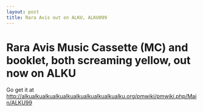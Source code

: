 ```yaml
---
layout: post
title: Rara Avis out on ALKU, ALKU099
---
```


Rara Avis Music Cassette (MC) and booklet, both screaming yellow, out now on ALKU
=================================================================================

Go get it at http://alkualkualkualkualkualkualkualkualkualku.org/pmwiki/pmwiki.php/Main/ALKU99

